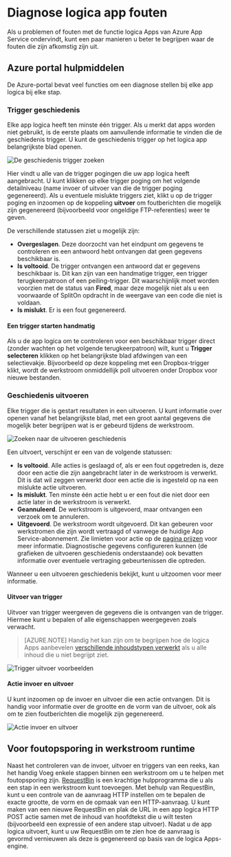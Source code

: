 <properties
   pageTitle="Logica apps fouten diagnose | Microsoft Azure"
   description="Algemene manieren lidmaatschap waar logica apps worden verbroken"
   services="logic-apps"
   documentationCenter=".net,nodejs,java"
   authors="jeffhollan"
   manager="erikre"
   editor=""/>

<tags
   ms.service="logic-apps"
   ms.devlang="multiple"
   ms.topic="article"
   ms.tgt_pltfrm="na"
   ms.workload="integration"
   ms.date="10/18/2016"
   ms.author="jehollan"/>

# <a name="diagnosing-logic-app-failures"></a>Diagnose logica app fouten

Als u problemen of fouten met de functie logica Apps van Azure App Service ondervindt, kunt een paar manieren u beter te begrijpen waar de fouten die zijn afkomstig zijn uit.  

## <a name="azure-portal-tools"></a>Azure portal hulpmiddelen

De Azure-portal bevat veel functies om een diagnose stellen bij elke app logica bij elke stap.

### <a name="trigger-history"></a>Trigger geschiedenis

Elke app logica heeft ten minste één trigger. Als u merkt dat apps worden niet gebruikt, is de eerste plaats om aanvullende informatie te vinden die de geschiedenis trigger. U kunt de geschiedenis trigger op het logica app belangrijkste blad openen.

![De geschiedenis trigger zoeken][1]

Hier vindt u alle van de trigger pogingen die uw app logica heeft aangebracht. U kunt klikken op elke trigger poging om het volgende detailniveau (name invoer of uitvoer van die de trigger poging gegenereerd). Als u eventuele mislukte triggers ziet, klikt u op de trigger poging en inzoomen op de koppeling **uitvoer** om foutberichten die mogelijk zijn gegenereerd (bijvoorbeeld voor ongeldige FTP-referenties) weer te geven.

De verschillende statussen ziet u mogelijk zijn:

* **Overgeslagen**. Deze doorzocht van het eindpunt om gegevens te controleren en een antwoord hebt ontvangen dat geen gegevens beschikbaar is.
* **Is voltooid**. De trigger ontvangen een antwoord dat er gegevens beschikbaar is. Dit kan zijn van een handmatige trigger, een trigger terugkeerpatroon of een peiling-trigger. Dit waarschijnlijk moet worden voorzien met de status van **Fired**, maar deze mogelijk niet als u een voorwaarde of SplitOn opdracht in de weergave van een code die niet is voldaan.
* **Is mislukt**. Er is een fout gegenereerd.

#### <a name="starting-a-trigger-manually"></a>Een trigger starten handmatig

Als u de app logica om te controleren voor een beschikbaar trigger direct (zonder wachten op het volgende terugkeerpatroon) wilt, kunt u **Trigger selecteren** klikken op het belangrijkste blad afdwingen van een selectievakje. Bijvoorbeeld op deze koppeling met een Dropbox-trigger klikt, wordt de werkstroom onmiddellijk poll uitvoeren onder Dropbox voor nieuwe bestanden.

### <a name="run-history"></a>Geschiedenis uitvoeren

Elke trigger die is gestart resultaten in een uitvoeren. U kunt informatie over openen vanaf het belangrijkste blad, met een groot aantal gegevens die mogelijk beter begrijpen wat is er gebeurd tijdens de werkstroom.

![Zoeken naar de uitvoeren geschiedenis][2]

Een uitvoert, verschijnt er een van de volgende statussen:

* **Is voltooid**. Alle acties is geslaagd of, als er een fout opgetreden is, deze door een actie die zijn aangebracht later in de werkstroom is verwerkt. Dit is dat wil zeggen verwerkt door een actie die is ingesteld op na een mislukte actie uitvoeren.
* **Is mislukt**. Ten minste één actie hebt u er een fout die niet door een actie later in de werkstroom is verwerkt.
* **Geannuleerd**. De werkstroom is uitgevoerd, maar ontvangen een verzoek om te annuleren.
* **Uitgevoerd**. De werkstroom wordt uitgevoerd. Dit kan gebeuren voor werkstromen die zijn wordt vertraagd of vanwege de huidige App Service-abonnement. Zie limieten voor actie op de [pagina prijzen](https://azure.microsoft.com/pricing/details/app-service/plans/) voor meer informatie. Diagnostische gegevens configureren kunnen (de grafieken de uitvoeren geschiedenis onderstaande) ook bevatten informatie over eventuele vertraging gebeurtenissen die optreden.

Wanneer u een uitvoeren geschiedenis bekijkt, kunt u uitzoomen voor meer informatie.  

#### <a name="trigger-outputs"></a>Uitvoer van trigger

Uitvoer van trigger weergeven de gegevens die is ontvangen van de trigger. Hiermee kunt u bepalen of alle eigenschappen weergegeven zoals verwacht.

>[AZURE.NOTE] Handig het kan zijn om te begrijpen hoe de logica Apps aanbevelen [verschillende inhoudstypen verwerkt](app-service-logic-content-type.md) als u alle inhoud die u niet begrijpt ziet.

![Trigger uitvoer voorbeelden][3]

#### <a name="action-inputs-and-outputs"></a>Actie invoer en uitvoer

U kunt inzoomen op de invoer en uitvoer die een actie ontvangen. Dit is handig voor informatie over de grootte en de vorm van de uitvoer, ook als om te zien foutberichten die mogelijk zijn gegenereerd.

![Actie invoer en uitvoer][4]

## <a name="debugging-workflow-runtime"></a>Voor foutopsporing in werkstroom runtime

Naast het controleren van de invoer, uitvoer en triggers van een reeks, kan het handig Voeg enkele stappen binnen een werkstroom om u te helpen met foutopsporing zijn. [RequestBin](http://requestb.in) is een krachtige hulpprogramma die u als een stap in een werkstroom kunt toevoegen. Met behulp van RequestBin, kunt u een controle van de aanvraag HTTP instellen om te bepalen de exacte grootte, de vorm en de opmaak van een HTTP-aanvraag. U kunt maken van een nieuwe RequestBin en plak de URL in een app logica HTTP POST actie samen met de inhoud van hoofdtekst die u wilt testen (bijvoorbeeld een expressie of een andere stap uitvoer). Nadat u de app logica uitvoert, kunt u uw RequestBin om te zien hoe de aanvraag is gevormd vernieuwen als deze is gegenereerd op basis van de logica Apps-engine.




<!-- image references -->
[1]: ./media/app-service-logic-diagnosing-failures/triggerHistory.PNG
[2]: ./media/app-service-logic-diagnosing-failures/runHistory.PNG
[3]: ./media/app-service-logic-diagnosing-failures/triggerOutputsLink.PNG
[4]: ./media/app-service-logic-diagnosing-failures/ActionOutputs.PNG
